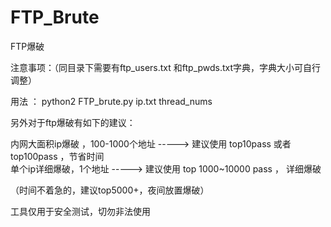 # FTP_Brute

FTP爆破

注意事项：（同目录下需要有ftp_users.txt 和ftp_pwds.txt字典，字典大小可自行调整）

用法 ：
python2  FTP_brute.py   ip.txt   thread_nums

另外对于ftp爆破有如下的建议：

内网大面积ip爆破 ，100-1000个地址   ----->   建议使用 top10pass 或者 top100pass ，节省时间  
单个ip详细爆破，1个地址 -----> 建议使用 top 1000~10000 pass ， 详细爆破

（时间不着急的，建议top5000+，夜间放置爆破）

工具仅用于安全测试，切勿非法使用
